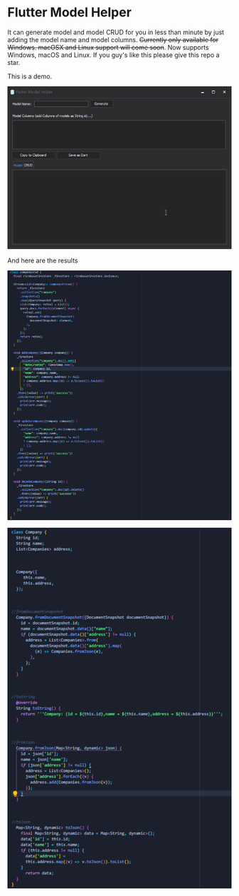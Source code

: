 # Flutter Model Helper

It can generate model and model CRUD for you in less than minute by just adding the model name and model columns. ~~Currently only available for Windows. macOSX and Linux support will come soon~~. Now supports Windows, macOS and Linux. If you guy's like this please give this repo a star.

This is a demo.

![flutter_model_helper](flutter_model_helper.gif )

And here are the results

![flutter_model_helper](crud_result.png)

![flutter_model_helper](model_result.png)
